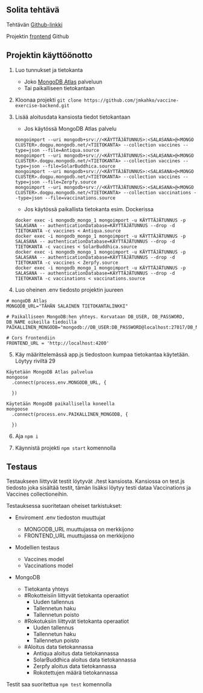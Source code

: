 ## Solita tehtävä
Tehtävän [Github-linkki](https://github.com/solita/vaccine-exercise-2021)

Projektin [frontend](https://github.com/jmkahko/vaccine-exercise-frontend) Github

## Projektin käyttöönotto
1. Luo tunnukset ja tietokanta 
    - Joko [MongoDB Atlas](https://www.mongodb.com/cloud/atlas) palveluun
    - Tai paikalliseen tietokantaan
2. Kloonaa projekti `git clone https://github.com/jmkahko/vaccine-exercise-backend.git`
3. Lisää aloitusdata kansiosta tiedot tietokantaan

    - Jos käytössä MongoDB Atlas palvelu
    ```
    mongoimport --uri mongodb+srv://<KÄYTTÄJÄTUNNUS>:<SALASANA>@<MONGO CLUSTER>.doqpu.mongodb.net/<TIETOKANTA> --collection vaccines --type=json --file=Antiqua.source
    mongoimport --uri mongodb+srv://<KÄYTTÄJÄTUNNUS>:<SALASANA>@<MONGO CLUSTER>.doqpu.mongodb.net/<TIETOKANTA> --collection vaccines --type=json --file=SolarBuddhica.source
    mongoimport --uri mongodb+srv://<KÄYTTÄJÄTUNNUS>:<SALASANA>@<MONGO CLUSTER>.doqpu.mongodb.net/<TIETOKANTA> --collection vaccines --type=json --file=Zerpfy.source
    mongoimport --uri mongodb+srv://<KÄYTTÄJÄTUNNUS>:<SALASANA>@<MONGO CLUSTER>.doqpu.mongodb.net/<TIETOKANTA> --collection vaccinations --type=json --file=vaccinations.source
    ```

    - Jos käytössä paikallista tietokanta esim. Dockerissa
    ```
    docker exec -i mongodb_mongo_1 mongoimport -u KÄYTTÄJÄTUNNUS -p SALASANA -- authenticationDatabase=KÄYTTÄJÄTUNNUS --drop -d TIETOKANTA -c vaccines < Antiqua.source
    docker exec -i mongodb_mongo_1 mongoimport -u KÄYTTÄJÄTUNNUS -p SALASANA -- authenticationDatabase=KÄYTTÄJÄTUNNUS --drop -d TIETOKANTA -c vaccines < SolarBuddhica.source
    docker exec -i mongodb_mongo_1 mongoimport -u KÄYTTÄJÄTUNNUS -p SALASANA -- authenticationDatabase=KÄYTTÄJÄTUNNUS --drop -d TIETOKANTA -c vaccines < Zerpfy.source
    docker exec -i mongodb_mongo_1 mongoimport -u KÄYTTÄJÄTUNNUS -p SALASANA -- authenticationDatabase=KÄYTTÄJÄTUNNUS --drop -d TIETOKANTA -c vaccinations < vaccinations.source
    ```

4. Luo oheinen .env tiedosto projektin juureen

```
# mongoDB Atlas
MONGODB_URL="TÄHÄN SALAINEN TIETOKANTALINKKI"

# Paikalliseen MongoDB:hen yhteys. Korvataan DB_USER, DB_PASSWORD, DB_NAME oikeilla tiedoilla
PAIKALLINEN_MONGODB="mongodb://DB_USER:DB_PASSWORD@localhost:27017/DB_NAME"

# Cors frontendiin
FRONTEND_URL = 'http://localhost:4200'
```

5. Käy määrittelemässä app.js tiedostoon kumpaa tietokantaa käytetään. Löytyy riviltä 29

```
Käytetään MongoDB Atlas palvelua
mongoose
  .connect(process.env.MONGODB_URL, {

  })

Käytetään MongoDB paikallisella koneella
mongoose
  .connect(process.env.PAIKALLINEN_MONGODB, {

  })
```

6. Aja `npm i`

7. Käynnistä projekti `npm start` komennolla

## Testaus
Testaukseen liittyvät testit löytyvät ./test kansiosta. Kansiossa on test.js tiedosto joka sisältää testit, tämän lisäksi löytyy testi dataa Vaccinations ja Vaccines collectioneihin.

Testauksessa suoritetaan oheiset tarkistukset:
* Enviroment .env tiedoston muuttujat
  - MONGODB_URL muuttujassa on merkkijono
  - FRONTEND_URL muuttujassa on merkkijono

* Modellien testaus
  - Vaccines model
  - Vaccinations model

* MongoDB
  - Tietokanta yhteys
  - #Rokotteisiin liittyvät tietokanta operaatiot
    - Uuden tallennus
    - Tallennetun haku
    - Tallennetun poisto
  - #Rokotuksiin liittyvät tietokanta operaatiot
    - Uuden tallennus
    - Tallennetun haku
    - Tallennetun poisto
  - #Aloitus data tietokannassa
    - Antiqua aloitus data tietokannassa
    - SolarBuddhica aloitus data tietokannassa
    - Zerpfy aloitus data tietokannassa
    - Rokotettujen määrä tietokannassa

Testit saa suoritettua `npm test` komennolla